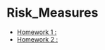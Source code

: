 # Risk_Measures

- [Homework 1 :](https://github.com/glorivaas/Risk_Measures/blob/main/lab1.ipynb)
- [Homework 2 :](https://github.com/glorivaas/Risk_Measures/blob/main/lab2.ipynb)
